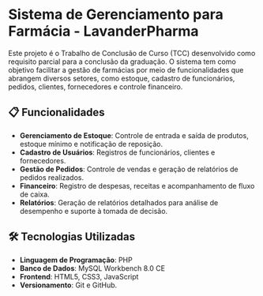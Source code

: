 # Sistema de Gerenciamento para Farmácia - LavanderPharma

Este projeto é o Trabalho de Conclusão de Curso (TCC) desenvolvido como requisito parcial para a conclusão da graduação. O sistema tem como objetivo facilitar a gestão de farmácias por meio de funcionalidades que abrangem diversos setores, como estoque, cadastro de funcionários, pedidos, clientes, fornecedores e controle financeiro.

## 📋 Funcionalidades

- **Gerenciamento de Estoque**: Controle de entrada e saída de produtos, estoque mínimo e notificação de reposição.
- **Cadastro de Usuários**: Registros de funcionários, clientes e fornecedores.
- **Gestão de Pedidos**: Controle de vendas e geração de relatórios de pedidos realizados.
- **Financeiro**: Registro de despesas, receitas e acompanhamento de fluxo de caixa.
- **Relatórios**: Geração de relatórios detalhados para análise de desempenho e suporte à tomada de decisão.

## 🛠️ Tecnologias Utilizadas

- **Linguagem de Programação**: PHP
- **Banco de Dados**: MySQL Workbench 8.0 CE
- **Frontend**: HTML5, CSS3, JavaScript
- **Versionamento**: Git e GitHub.
